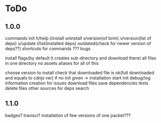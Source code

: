 # ToDo

## 1.0.0

commands
    init
    h/help
    i/install
    uninstall
    v/version(of bnm)
    v/version(list of deps)
    u/update
    l/list(installed deps)
    outdated(check for newer version of deps??)
    shortcuts for commands
    ???
    bugs

install flags(by default it creates sub-directory and download there)
    all files in one directory
    no assets
    aliases for all of this

choose version to install
check that downloaded file is ok(full downloaded and equals to cdnjs ver)
if no init given -> installation start init
debug/log information creation for issues
download files
save dependencies
tests
delete files
other sources for deps search

## 1.1.0
badges?
travisci?
installation of few versions of one packet???
